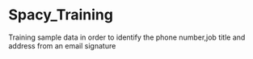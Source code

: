 # Spacy_Training
Training sample data in order to identify the phone number,job title and address from an email signature
